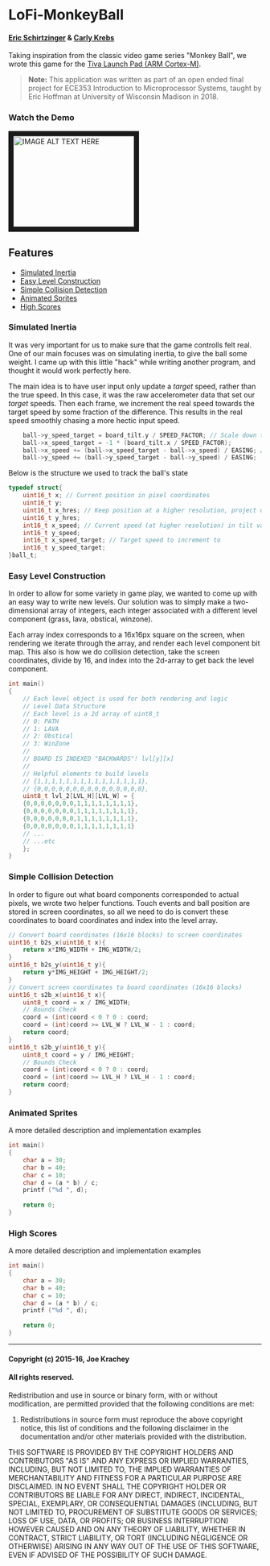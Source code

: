 # LoFi-MonkeyBall
#### [Eric Schirtzinger](https://github.com/eschirtz) & [Carly Krebs](https://github.com/krebcarl)

Taking inspiration from the classic video game series "Monkey Ball", we wrote this game for the [Tiva Launch Pad (ARM Cortex-M)](http://processors.wiki.ti.com/index.php/Tiva_C_Series_LaunchPads).

>**Note:** This application was written as part of an open ended final project for ECE353 Introduction to Microprocessor Systems, taught by Eric Hoffman at University of Wisconsin Madison in 2018.

### Watch the Demo

<a href="http://www.youtube.com/watch?feature=player_embedded&v=pqWpO7V8EQA
" target="_blank"><img src="http://img.youtube.com/vi/pqWpO7V8EQA/0.jpg" 
alt="IMAGE ALT TEXT HERE" width="240" height="180" border="10" /></a>

## Features
+ [Simulated Inertia](#simulated-inertia)
+ [Easy Level Construction](#easy-level-construction)
+ [Simple Collision Detection](#simple-collision-detection)
+ [Animated Sprites](#animated-sprites)
+ [High Scores](#high-scores)

### Simulated Inertia
It was very important for us to make sure that the game controlls felt real. One of our main focuses was on simulating inertia, to give the ball some weight. I came up with this little "hack" while writing another program, and thought it would work perfectly here.

The main idea is to have user input only update a *target* speed, rather than the true speed. In this case, it was the raw accelerometer data that set our *target* speeds. Then each frame, we increment the real speed towards the target speed by some fraction of the difference. This results in the real speed smoothly chasing a more hectic input speed.
```C
	ball->y_speed_target = board_tilt.y / SPEED_FACTOR; // Scale down the input data
	ball->x_speed_target = -1 * (board_tilt.x / SPEED_FACTOR); 
	ball->x_speed += (ball->x_speed_target - ball->x_speed) / EASING; // Update "real" speed
	ball->y_speed += (ball->y_speed_target - ball->y_speed) / EASING;
```
Below is the structure we used to track the ball's state
```C
typedef struct{
	uint16_t x; // Current position in pixel coordinates
	uint16_t y; 
	uint16_t x_hres; // Keep position at a higher resolution, project down to pixel coordinates when rendering
	uint16_t y_hres; 
	int16_t x_speed; // Current speed (at higher resolution) in tilt values
	int16_t y_speed; 
	int16_t x_speed_target; // Target speed to increment to
	int16_t y_speed_target; 
}ball_t; 
```
### Easy Level Construction
In order to allow for some variety in game play, we wanted to come up with an easy way to write new levels. Our solution was to simply make a two-dimensional array of integers, each integer associated with a different level component (grass, lava, obstical, winzone).

Each array index corresponds to a 16x16px square on the screen, when rendering we iterate through the array, and render each level component bit map. This also is how we do collision detection, take the screen coordinates, divide by 16, and index into the 2d-array to get back the level component.

```C
int main()
{
	// Each level object is used for both rendering and logic
	// Level Data Structure
	// Each level is a 2d array of uint8_t
	// 0: PATH
	// 1: LAVA
	// 2: Obstical
	// 3: WinZone
	//
	// BOARD IS INDEXED "BACKWARDS"! lvl[y][x] 
	//
	// Helpful elements to build levels
	// {1,1,1,1,1,1,1,1,1,1,1,1,1,1,1},
	// {0,0,0,0,0,0,0,0,0,0,0,0,0,0,0},
	uint8_t lvl_2[LVL_H][LVL_W] = {
	{0,0,0,0,0,0,0,1,1,1,1,1,1,1,1},
	{0,0,0,0,0,0,0,1,1,1,1,1,1,1,1},
	{0,0,0,0,0,0,0,1,1,1,1,1,1,1,1},
	{0,0,0,0,0,0,0,1,1,1,1,1,1,1,1} 
	// ...
	// ...etc
	};
}
```
### Simple Collision Detection
In order to figure out what board components corresponded to actual pixels, we wrote two helper functions. Touch events and ball position are stored in screen coordinates, so all we need to do is convert these coordinates to board coordinates and index into the level array. 
```C
// Convert board coordinates (16x16 blocks) to screen coordinates 
uint16_t b2s_x(uint16_t x){
	return x*IMG_WIDTH + IMG_WIDTH/2; 
}
uint16_t b2s_y(uint16_t y){
	return y*IMG_HEIGHT + IMG_HEIGHT/2;
}
// Convert screen coordinates to board coordinates (16x16 blocks) 
uint16_t s2b_x(uint16_t x){  
	uint8_t coord = x / IMG_WIDTH; 
	// Bounds Check
	coord = (int)coord < 0 ? 0 : coord;
	coord = (int)coord >= LVL_W ? LVL_W - 1 : coord;
	return coord; 
}
uint16_t s2b_y(uint16_t y){
	uint8_t coord = y / IMG_HEIGHT; 
	// Bounds Check
	coord = (int)coord < 0 ? 0 : coord;
	coord = (int)coord >= LVL_H ? LVL_H - 1 : coord; 
	return coord;
}
```
### Animated Sprites
A more detailed description and implementation examples
```C
int main()
{
    char a = 30;
    char b = 40;
    char c = 10;
    char d = (a * b) / c;
    printf ("%d ", d);
 
    return 0;
}
```
### High Scores
A more detailed description and implementation examples
```C
int main()
{
    char a = 30;
    char b = 40;
    char c = 10;
    char d = (a * b) / c;
    printf ("%d ", d);
 
    return 0;
}
```
___

#### Copyright (c) 2015-16, Joe Krachey
#### All rights reserved.
Redistribution and use in source or binary form, with or without modification, are permitted provided that the following conditions are met:

1. Redistributions in source form must reproduce the above copyright notice, this list of conditions and the following disclaimer in the documentation and/or other materials provided with the distribution.

THIS SOFTWARE IS PROVIDED BY THE COPYRIGHT HOLDERS AND CONTRIBUTORS "AS IS" AND ANY EXPRESS OR IMPLIED WARRANTIES, INCLUDING, BUT NOT LIMITED TO, THE IMPLIED WARRANTIES OF MERCHANTABILITY AND FITNESS FOR A PARTICULAR PURPOSE ARE DISCLAIMED. IN NO EVENT SHALL THE COPYRIGHT HOLDER OR CONTRIBUTORS BE LIABLE FOR ANY DIRECT, INDIRECT, INCIDENTAL, SPECIAL, EXEMPLARY, OR CONSEQUENTIAL DAMAGES (INCLUDING, BUT NOT LIMITED TO, PROCUREMENT OF SUBSTITUTE GOODS OR SERVICES; LOSS OF USE, DATA, OR PROFITS; OR BUSINESS INTERRUPTION) HOWEVER CAUSED AND ON ANY THEORY OF LIABILITY, WHETHER IN CONTRACT, STRICT LIABILITY, OR TORT (INCLUDING NEGLIGENCE OR OTHERWISE) ARISING IN ANY WAY OUT OF THE USE OF THIS SOFTWARE, EVEN IF ADVISED OF THE POSSIBILITY OF SUCH DAMAGE.
